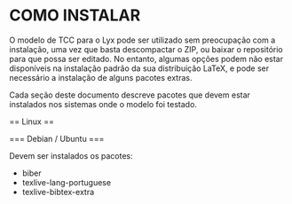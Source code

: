 COMO INSTALAR
=============

O modelo de TCC para o Lyx pode ser utilizado sem preocupação com a 
instalação, uma vez que basta descompactar o ZIP, ou baixar o 
repositório para que possa ser editado. No entanto, algumas opções 
podem não estar disponíveis na instalação padrão da sua 
distribuição LaTeX, e pode ser necessário a instalação de alguns 
pacotes extras.

Cada seção deste documento descreve pacotes que devem estar 
instalados nos sistemas onde o modelo foi testado.

== Linux ==

=== Debian / Ubuntu ===

Devem ser instalados os pacotes:

* biber
* texlive-lang-portuguese
* texlive-bibtex-extra
